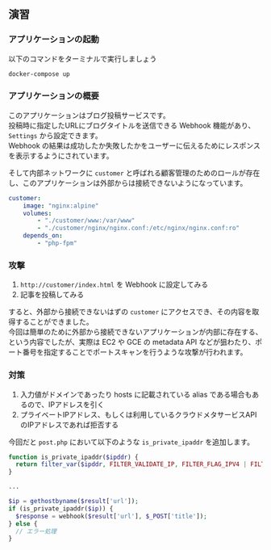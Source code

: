 ## 演習

### アプリケーションの起動

以下のコマンドをターミナルで実行しましょう

```bash
docker-compose up
```

### アプリケーションの概要

このアプリケーションはブログ投稿サービスです。  
投稿時に指定したURLにブログタイトルを送信できる Webhook 機能があり、 `Settings` から設定できます。  
Webhook の結果は成功したか失敗したかをユーザーに伝えるためにレスポンスを表示するようにされています。

そして内部ネットワークに `customer` と呼ばれる顧客管理のためのロールが存在し、このアプリケーションは外部からは接続できないようになっています。

```yaml
customer:
    image: "nginx:alpine"
    volumes:
        - "./customer/www:/var/www"
        - "./customer/nginx/nginx.conf:/etc/nginx/nginx.conf:ro"
    depends_on:
        - "php-fpm"
```


### 攻撃

1. `http://customer/index.html` を Webhook に設定してみる
2. 記事を投稿してみる

すると、外部から接続できないはずの `customer` にアクセスでき、その内容を取得することができました。  
今回は簡単のために外部から接続できないアプリケーションが内部に存在する、という内容でしたが、実際は EC2 や GCE の metadata API などが狙わたり、ポート番号を指定することでポートスキャンを行うような攻撃が行われます。  


### 対策

1. 入力値がドメインであったり hosts に記載されている alias である場合もあるので、IPアドレスを引く
2. プライベートIPアドレス、もしくは利用しているクラウドメタサービスAPIのIPアドレスであれば拒否する

今回だと `post.php` において以下のような `is_private_ipaddr` を追加します。

```php
function is_private_ipaddr($ipddr) {
  return filter_var($ipddr, FILTER_VALIDATE_IP, FILTER_FLAG_IPV4 | FILTER_FLAG_NO_PRIV_RANGE |  FILTER_FLAG_NO_RES_RANGE);
}

...

$ip = gethostbyname($result['url']);
if (is_private_ipaddr($ip)) {
  $response = webhook($result['url'], $_POST['title']);
} else {
  // エラー処理
}
```
